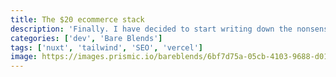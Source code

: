 ```yaml
---
title: The $20 ecommerce stack
description: 'Finally. I have decided to start writing down the nonsense in my head.'
categories: ['dev', 'Bare Blends']
tags: ['nuxt', 'tailwind', 'SEO', 'vercel']
image: https://images.prismic.io/bareblends/6bf7d75a-05cb-4103-9688-d01914ff45cc_bare-mushies.jpg
---
```

